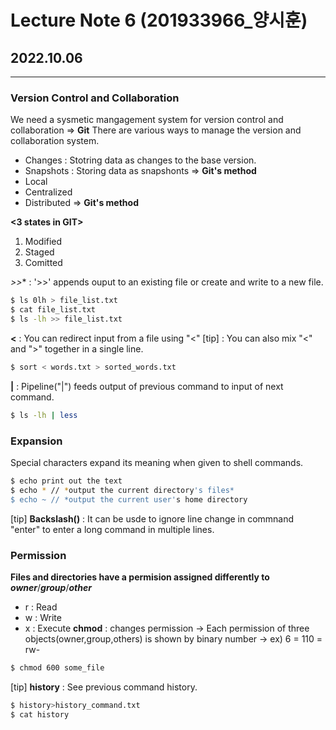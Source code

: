 # Lecture Note 6 <Git-1> (201933966_양시훈)
## 2022.10.06
---
### Version Control and Collaboration
We need a sysmetic mangagement system for version control and collaboration => **Git**
There are various ways to manage the version and collaboration system.
**<Changes vs Snapshots>**
- Changes : Stotring data as changes to the base version.
- Snapshots : Storing data as snapshonts => **Git's method**
**<Local vs Centralized vs Distributed>**
- Local
- Centralized
- Distributed => **Git's method**

**<3 states in GIT>**
1. Modified
2. Staged
3. Comitted


*>>** : '>>' appends ouput to an existing file or create and write to a new file.
```sh
$ ls 0lh > file_list.txt
$ cat file_list.txt
$ ls -lh >> file_list.txt
```

**<** : You can redirect input from a file using "<"
\[tip] : You can also mix "<" and ">" together in a single line.
```sh
$ sort < words.txt > sorted_words.txt 
```

**|** : Pipeline("|") feeds output of previous command to input of next command.
```sh
$ ls -lh | less
```

### Expansion
Special characters expand its meaning when given to shell commands.
```sh
$ echo print out the text
$ echo * // *output the current directory's files* 
$ echo ~ // *output the current user's home directory
```
\[tip]
**Backslash(\)** : It can be usde to ignore line change in commnand "enter" to enter a long command in multiple lines.

### Permission
**Files and directories have a permision assigned differently to** ***owner***/***group***/***other***
- r : Read
- w : Write
- x : Execute
**chmod** : changes permission
-> Each permission of three objects(owner,group,others) is shown by binary number
-> ex) 6 = 110 = rw- 
```sh
$ chmod 600 some_file
```

\[tip] 
**history** : See previous command history.
```sh
$ history>history_command.txt
$ cat history
```













